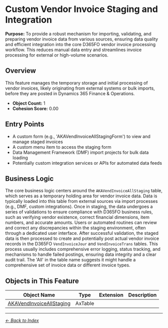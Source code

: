 # Custom Vendor Invoice Staging and Integration

**Purpose:** To provide a robust mechanism for importing, validating, and preparing vendor invoice data from various sources, ensuring data quality and efficient integration into the core D365FO vendor invoice processing workflow. This reduces manual data entry and streamlines invoice processing for external or high-volume scenarios.

## Overview

This feature manages the temporary storage and initial processing of vendor invoices, likely originating from external systems or bulk imports, before they are posted in Dynamics 365 Finance & Operations.

- **Object Count:** 1
- **Cohesion Score:** 0.00

## Entry Points

- A custom form (e.g., 'AKAVendInvoiceAllStagingForm') to view and manage staged invoices
- A custom menu item to access the staging form
- Data Management Framework (DMF) import projects for bulk data loading
- Potentially custom integration services or APIs for automated data feeds

## Business Logic

The core business logic centers around the `AKAVendInvoiceAllStaging` table, which serves as a temporary holding area for vendor invoice data. Data is typically loaded into this table from external sources via import processes (e.g., DMF, custom integrations). Once in staging, the data undergoes a series of validations to ensure compliance with D365FO business rules, such as verifying vendor existence, correct financial dimensions, item numbers, and accurate amounts. Users or automated routines can review and correct any discrepancies within the staging environment, often through a dedicated user interface. After successful validation, the staged data is then processed to create and potentially post actual vendor invoice records in the D365FO `VendInvoiceJour` and `VendInvoiceTrans` tables. This process usually includes comprehensive error logging, status tracking, and mechanisms to handle failed postings, ensuring data integrity and a clear audit trail. The 'All' in the table name suggests it might handle a comprehensive set of invoice data or different invoice types.

## Objects in This Feature

| Object Name | Type | Extension | Description |
|-------------|------|-----------|-------------|
| [AKAVendInvoiceAllStaging](Objects/AKAVendInvoiceAllStaging.md) | AxTable |  |  |

---

*[← Back to Index](../../index.md)*
